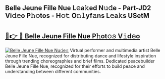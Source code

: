 ## Belle Jeune Fille Nue L𝚎a𝚔ed N𝚞𝚍e - Part-JD2 Vi𝚍𝚎o P𝚑𝚘tos - H𝚘𝚝 O𝚗𝚕yf𝚊ns L𝚎a𝚔s USetM

# <h2><a href="http://kfbdkq.oniu.top/?m=Belle+Jeune+Fille+Nue">🔗👉 🔴 Belle Jeune Fille Nue P𝚑ot𝚘𝚜 V𝚒d𝚎o</a></h2>

[![Belle Jeune Fille Nue Nu𝚍e𝚜](https://i.imgur.com/0qMVB7G.gif)](http://kfbdkq.oniu.top/?m=Belle+Jeune+Fille+Nue)
Virtual performer and multimedia artist Belle Jeune Fille Nue, recognized for distributing dance and lifestyle inspiration through trending choreographies and brief films. Dedicated peacebuilder Belle Jeune Fille Nue, recognized for their efforts to build peace and understanding between different communities.  

